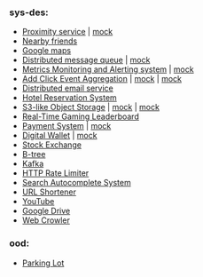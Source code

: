 ### sys-des: 

 - [Proximity service](https://github.com/yhamuha/sys-des/blob/main/des/proximity-service.jpg) | 
       [mock](https://github.com/yhamuha/sys-des/blob/main/des/proximity-service-mock.png)
 - [Nearby friends](https://github.com/yhamuha/sys-des/blob/main/des/nearby-friends.jpg)
 - [Google maps](https://github.com/yhamuha/sys-des/blob/main/des/google-maps.jpg)
 - [Distributed message queue](https://github.com/yhamuha/sys-des/blob/main/des/distributed-message-queue.jpg) | 
       [mock](https://github.com/yhamuha/sys-des/blob/main/des/distributed-message-system.png)
 - [Metrics Monitoring and Alerting system](https://github.com/yhamuha/sys-des/blob/main/des/monitoring-alerting.jpg) | 
       [mock](https://github.com/yhamuha/sys-des/blob/main/des/metric-alerting-system.jpg)
 - [Add Click Event Aggregation](https://github.com/yhamuha/sys-des/blob/main/des/ad-click-event-aggregation.pdf) | 
       [mock](https://github.com/yhamuha/sys-des/blob/main/des/ad-click-aggregation.png) | 
       [mock](https://github.com/yhamuha/sys-des/blob/main/des/add-click-aggr.png)
 - [Distributed email service](https://github.com/yhamuha/sys-des/blob/main/des/email-service.pdf)
 - [Hotel Reservation System](https://github.com/yhamuha/sys-des/blob/main/des/hotel-reservation.pdf)
 - [S3-like Object Storage](https://github.com/yhamuha/sys-des/blob/main/des/s3_like_object_storage.pdf) | 
       [mock](https://github.com/yhamuha/sys-des/blob/main/des/s3-storage-system.png) | 
       [mock](https://github.com/yhamuha/sys-des/blob/main/des/s3-sys-des.png)
 - [Real-Time Gaming Leaderboard](https://github.com/yhamuha/sys-des/blob/main/des/real-time-gaming-leaderboard.pdf)
 - [Payment System](https://github.com/yhamuha/sys-des/blob/main/des/payment-system.pdf) | 
       [mock](https://github.com/yhamuha/sys-des/blob/main/des/payment-system.png)
 - [Digital Wallet](https://github.com/yhamuha/sys-des/blob/main/des/digital-wallet.pdf) | 
       [mock](https://github.com/yhamuha/sys-des/blob/main/des/digital-wallet-mock.png)
 - [Stock Exchange](https://github.com/yhamuha/sys-des/blob/main/des/stock-exchange.pdf)
 - [B-tree](https://github.com/yhamuha/sys-des/blob/main/des/b-tree.jpeg)
 - [Kafka](https://github.com/yhamuha/sys-des/blob/main/des/kafka.jpg)
 - [HTTP Rate Limiter](https://github.com/yhamuha/sys-des/blob/main/des/http-rate-limiter.png)
 - [Search Autocomplete System](https://github.com/yhamuha/sys-des/blob/main/des/autocomplete-system.png)
 - [URL Shortener](https://github.com/yhamuha/sys-des/blob/main/des/url-shortener.png)
 - [YouTube](https://github.com/yhamuha/sys-des/blob/main/des/youtube.png)
 - [Google Drive](https://github.com/yhamuha/sys-des/blob/main/des/google-drive.png)
 - [Web Crowler](https://github.com/yhamuha/sys-des/blob/main/des/web-crowler.png)

### ood:

 - [Parking Lot](https://github.com/yhamuha/sys-des/blob/main/ood/parking-lot.png)
 
